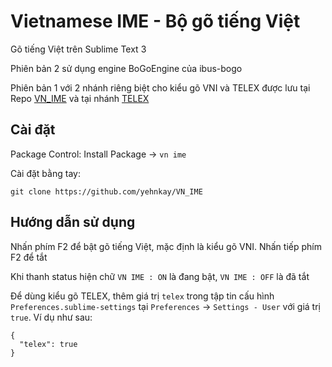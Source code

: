 # Vietnamese IME - Bộ gõ tiếng Việt

Gõ tiếng Việt trên Sublime Text 3

Phiên bản 2 sử dụng engine BoGoEngine của ibus-bogo

Phiên bản 1 với 2 nhánh riêng biệt cho kiểu gõ VNI và TELEX được lưu tại Repo [VN_IME](https://github.com/88d52bdba0366127fffca9dfặ99/VN_IME) và tại nhánh [TELEX](https://github.com/yehnkay/VN_IME/tree/TELEX)

## Cài đặt

Package Control: Install Package -> `vn ime`

Cài đặt bằng tay:

```
git clone https://github.com/yehnkay/VN_IME
```

## Hướng dẫn sử dụng

Nhấn phím F2 để bật gõ tiếng Việt, mặc định là kiểu gõ VNI. Nhấn tiếp phím F2 để tắt

Khi thanh status hiện chữ `VN IME : ON` là đang bật, `VN IME : OFF` là đã tắt

Để dùng kiểu gõ TELEX, thêm giá trị `telex` trong tập tin cấu hình `Preferences.sublime-settings` tại `Preferences` -> `Settings - User` với giá trị `true`. Ví dụ như sau:

```
{
  "telex": true
}
```